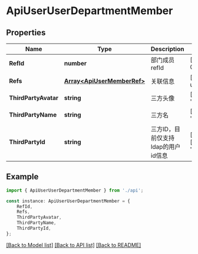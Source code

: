# ApiUserUserDepartmentMember


## Properties

Name | Type | Description | Notes
------------ | ------------- | ------------- | -------------
**RefId** | **number** | 部门成员refId | [default to 0]
**Refs** | [**Array&lt;ApiUserMemberRef&gt;**](ApiUserMemberRef.md) | 关联信息 | [default to undefined]
**ThirdPartyAvatar** | **string** | 三方头像 | [default to '']
**ThirdPartyName** | **string** | 三方名 | [default to '']
**ThirdPartyId** | **string** | 三方ID，目前仅支持ldap的用户id信息 | [optional] [default to '']

## Example

```typescript
import { ApiUserUserDepartmentMember } from './api';

const instance: ApiUserUserDepartmentMember = {
    RefId,
    Refs,
    ThirdPartyAvatar,
    ThirdPartyName,
    ThirdPartyId,
};
```

[[Back to Model list]](../README.md#documentation-for-models) [[Back to API list]](../README.md#documentation-for-api-endpoints) [[Back to README]](../README.md)
